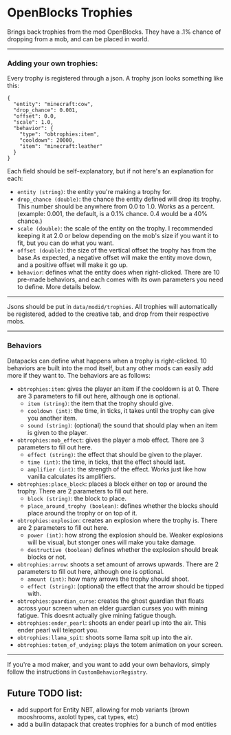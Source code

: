 # OpenBlocks Trophies

Brings back trophies from the mod OpenBlocks. They have a .1% chance of dropping from a mob, and can be placed in world.

---
### Adding your own trophies:

Every trophy is registered through a json. A trophy json looks something like this:

```
{
  "entity": "minecraft:cow",
  "drop_chance": 0.001,
  "offset": 0.0,
  "scale": 1.0,
  "behavior": {
    "type": "obtrophies:item",
    "cooldown": 20000,
    "item": "minecraft:leather"
  }
}
```

Each field should be self-explanatory, but if not here's an explanation for each:
- `entity (string)`: the entity you're making a trophy for. 
- `drop_chance (double)`: the chance the entity defined will drop its trophy. This number should be anywhere from 0.0 to 1.0. Works as a percent. (example: 0.001, the default, is a 0.1% chance. 0.4 would be a 40% chance.)
- `scale (double)`: the scale of the entity on the trophy. I recommended keeping it at 2.0 or below depending on the mob's size if you want it to fit, but you can do what you want.
- `offset (double)`: the size of the vertical offset the trophy has from the base.As expected, a negative offset will make the entity move down, and a positive offset will make it go up.
- `behavior`: defines what the entity does when right-clicked. There are 10 pre-made behaviors, and each comes with its own parameters you need to define. More details below.
---
Jsons should be put in `data/modid/trophies`. All trophies will automatically be registered, added to the creative tab, and drop from their respective mobs.

---

### Behaviors
Datapacks can define what happens when a trophy is right-clicked. 10 behaviors are built into the mod itself, but any other mods can easily add more if they want to. The behaviors are as follows:
- `obtrophies:item`: gives the player an item if the cooldown is at 0. There are 3 parameters to fill out here, although one is optional.
  - `item (string)`: the item that the trophy should give. 
  - `cooldown (int)`: the time, in ticks, it takes until the trophy can give you another item. 
  - `sound (string)`: (optional) the sound that should play when an item is given to the player. 
- `obtrophies:mob_effect`: gives the player a mob effect. There are 3 parameters to fill out here.
  - `effect (string)`: the effect that should be given to the player. 
  - `time (int)`: the time, in ticks, that the effect should last. 
  - `amplifier (int)`: the strength of the effect. Works just like how vanilla calculates its amplifiers.
- `obtrophies:place_block`: places a block either on top or around the trophy. There are 2 parameters to fill out here.
  - `block (string)`: the block to place. 
  - `place_around_trophy (boolean)`: defines whether the blocks should place around the trophy or on top of it.
- `obtrophies:explosion`: creates an explosion where the trophy is. There are 2 parameters to fill out here.
  - `power (int)`: how strong the explosion should be. Weaker explosions will be visual, but stonger ones will make you take damage.
  - `destructive (boolean)` defines whether the explosion should break blocks or not.
- `obtrophies:arrow`: shoots a set amount of arrows upwards. There are 2 parameters to fill out here, although one is optional.
  - `amount (int)`: how many arrows the trophy should shoot.
  - `effect (string)`: (optional) the effect that the arrow should be tipped with.
- `obtrophies:guardian_curse`: creates the ghost guardian that floats across your screen when an elder guardian curses you with mining fatigue. This doesnt actually give mining fatigue though.
- `obtrophies:ender_pearl`: shoots an ender pearl up into the air. This ender pearl will teleport you. 
- `obtrophies:llama_spit`: shoots some llama spit up into the air.
- `obtrophies:totem_of_undying`: plays the totem animation on your screen. 
---
If you're a mod maker, and you want to add your own behaviors, simply follow the instructions in `CustomBehaviorRegistry`.


## Future TODO list:
- add support for Entity NBT, allowing for mob variants (brown mooshrooms, axolotl types, cat types, etc)
- add a builin datapack that creates trophies for a bunch of mod entities
